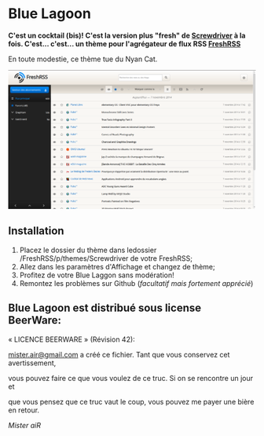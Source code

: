 Blue Lagoon
=======

**C'est un cocktail (bis)! C'est la version plus "fresh" de [Screwdriver](https://github.com/misterair/Screwdriver) à la fois. C'est... c'est... un thème pour l'agrégateur de flux RSS [FreshRSS](https://github.com/marienfressinaud/FreshRSS/)**


En toute modestie, ce thème tue du Nyan Cat.

![screenshot](https://raw.githubusercontent.com/misterair/BlueLagoon/master/screenshot.png)


Installation
-----------------
1. Placez le dossier du thème dans ledossier /FreshRSS/p/themes/Screwdriver de votre FreshRSS;
2. Allez dans les paramètres d'Affichage et changez de thème;
3. Profitez de votre Blue Laggon sans modération!
4. Remontez les problèmes sur Github (*facultatif mais fortement apprécié*)



Blue Lagoon est distribué sous license BeerWare:
-----------------

« LICENCE BEERWARE » (Révision 42):

mister.air@gmail.com a créé ce fichier. Tant que vous conservez cet avertissement,

vous pouvez faire ce que vous voulez de ce truc. Si on se rencontre un jour et

que vous pensez que ce truc vaut le coup, vous pouvez me payer une bière en retour.

*Mister aiR*






